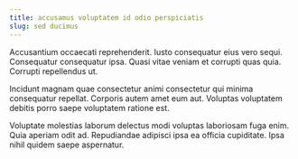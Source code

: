 ```yaml
---
title: accusamus voluptatem id odio perspiciatis
slug: sed ducimus
---
```


Accusantium occaecati reprehenderit. Iusto consequatur eius vero sequi. Consequatur consequatur ipsa. Quasi vitae veniam et corrupti quas quia. Corrupti repellendus ut.

Incidunt magnam quae consectetur animi consectetur qui minima consequatur repellat. Corporis autem amet eum aut. Voluptas voluptatem debitis porro saepe voluptatem ratione est.

Voluptate molestias laborum delectus modi voluptas laboriosam fuga enim. Quia aperiam odit ad. Repudiandae adipisci ipsa ea officia cupiditate. Ipsa nihil quidem saepe aspernatur.
